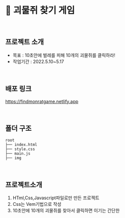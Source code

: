 # 🎉 괴물쥐 찾기 게임
<br/>

## 프로젝트 소개
- 목표 : 10초안에 벌레를 피해 10개의 괴물쥐를 클릭하라!
- 작업기간 : 2022.5.10~5.17
<br/>

## 배포 링크

https://findmonratgame.netlify.app

<br/>


## 폴더 구조

```
root
├── index.html
├── style.css
├── main.js
├── img
```


<br />

## 프로젝트소개
1. HTml,Css,Javascript파일로만 만든 프로젝트
2. Css는 Vem기법으로 작성
3. 10초안에 10개의 괴물쥐를 찾아서 클릭하면 이기는 간단한 




